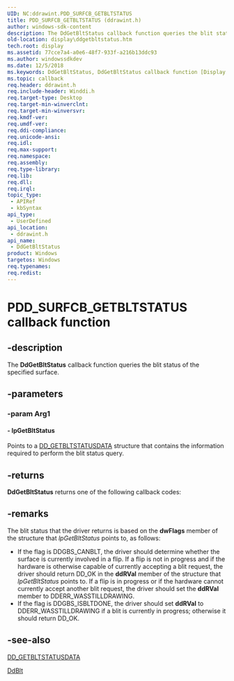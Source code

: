 ```yaml
---
UID: NC:ddrawint.PDD_SURFCB_GETBLTSTATUS
title: PDD_SURFCB_GETBLTSTATUS (ddrawint.h)
author: windows-sdk-content
description: The DdGetBltStatus callback function queries the blit status of the specified surface.
old-location: display\ddgetbltstatus.htm
tech.root: display
ms.assetid: 77cce7a4-a0e6-48f7-933f-a216b13ddc93
ms.author: windowssdkdev
ms.date: 12/5/2018
ms.keywords: DdGetBltStatus, DdGetBltStatus callback function [Display Devices], PDD_SURFCB_GETBLTSTATUS, PDD_SURFCB_GETBLTSTATUS callback, ddfncs_b4844b94-b4ec-402e-87c3-b7d83a980963.xml, ddrawint/DdGetBltStatus, display.ddgetbltstatus
ms.topic: callback
req.header: ddrawint.h
req.include-header: Winddi.h
req.target-type: Desktop
req.target-min-winverclnt: 
req.target-min-winversvr: 
req.kmdf-ver: 
req.umdf-ver: 
req.ddi-compliance: 
req.unicode-ansi: 
req.idl: 
req.max-support: 
req.namespace: 
req.assembly: 
req.type-library: 
req.lib: 
req.dll: 
req.irql: 
topic_type:
 - APIRef
 - kbSyntax
api_type:
 - UserDefined
api_location:
 - ddrawint.h
api_name:
 - DdGetBltStatus
product: Windows
targetos: Windows
req.typenames: 
req.redist: 
---
```


# PDD_SURFCB_GETBLTSTATUS callback function


## -description


The <b>DdGetBltStatus</b> callback function queries the blit status of the specified surface.


## -parameters




### -param Arg1








#### - lpGetBltStatus

Points to a <a href="https://msdn.microsoft.com/16b0cac9-af8c-4106-b74e-6c9ada543851">DD_GETBLTSTATUSDATA</a> structure that contains the information required to perform the blit status query.


## -returns



<b>DdGetBltStatus</b> returns one of the following callback codes:




## -remarks



The blit status that the driver returns is based on the <b>dwFlags</b> member of the structure that <i>lpGetBltStatus</i> points to, as follows:

<ul>
<li>
If the flag is DDGBS_CANBLT, the driver should determine whether the surface is currently involved in a flip. If a flip is not in progress and if the hardware is otherwise capable of currently accepting a blit request, the driver should return DD_OK in the <b>ddRVal</b> member of the structure that <i>lpGetBltStatus</i> points to. If a flip is in progress or if the hardware cannot currently accept another blit request, the driver should set the <b>ddRVal</b> member to DDERR_WASSTILLDRAWING.

</li>
<li>
If the flag is DDGBS_ISBLTDONE, the driver should set <b>ddRVal</b> to DDERR_WASSTILLDRAWING if a blit is currently in progress; otherwise it should return DD_OK.

</li>
</ul>



## -see-also




<a href="https://msdn.microsoft.com/16b0cac9-af8c-4106-b74e-6c9ada543851">DD_GETBLTSTATUSDATA</a>



<a href="https://msdn.microsoft.com/28e0c827-33f1-4b83-9f20-bbb66bc0e14a">DdBlt</a>
 

 

